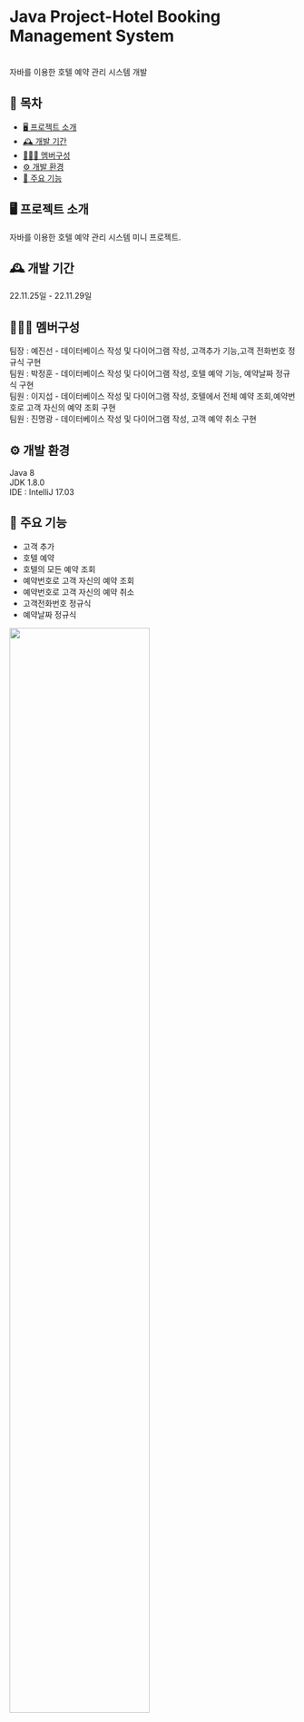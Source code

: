 # Java Project-Hotel Booking Management System
<br>
자바를 이용한 호텔 예약 관리 시스템 개발<br>

##  📑 목차

  * [🖥️ 프로젝트 소개](#--------)
  * [🕰️ 개발 기간](#---------)
  * [🧑‍🤝‍🧑 멤버구성](#-------------)
  * [⚙️ 개발 환경](#--------)
  * [📌 주요 기능](#-주요-기능)


## 🖥️ 프로젝트 소개
자바를 이용한 호텔 예약 관리 시스템 미니 프로젝트.

## 🕰️ 개발 기간
22.11.25일 - 22.11.29일

## 🧑‍🤝‍🧑 멤버구성
팀장 : 예진선 - 데이터베이스 작성 및 다이어그램 작성, 고객추가 기능,고객 전화번호 정규식 구현<br>
팀원 : 박정훈 - 데이터베이스 작성 및 다이어그램 작성, 호텔 예약 기능, 예약날짜 정규식 구현<br>
팀원 : 이지섭 - 데이터베이스 작성 및 다이어그램 작성, 호텔에서 전체 예약 조회,예약번호로 고객 자신의 예약 조회 구현<br>
팀원 : 진명광 - 데이터베이스 작성 및 다이어그램 작성, 고객 예약 취소 구현<br>

## ⚙️ 개발 환경
Java 8<br>
JDK 1.8.0<br>
IDE : IntelliJ 17.03

## 📌 주요 기능
- 고객 추가
- 호텔 예약 
- 호텔의 모든 예약 조회
- 예약번호로 고객 자신의 예약 조회
- 예약번호로 고객 자신의 예약 취소
- 고객전화번호 정규식
- 예약날짜 정규식
 
<img src="https://user-images.githubusercontent.com/83831110/204422563-d171f9e7-47a8-4ac5-97dd-87e3d408c275.png" width="70%" ></a>


